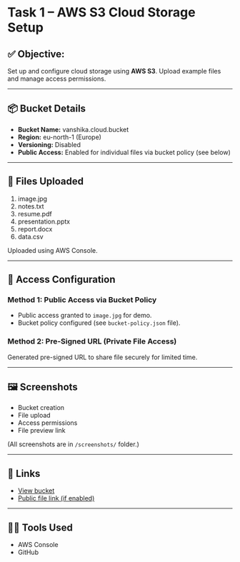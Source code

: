 # Task 1 – AWS S3 Cloud Storage Setup

## ✅ Objective:
Set up and configure cloud storage using **AWS S3**. Upload example files and manage access permissions.

---

## 📦 Bucket Details
- **Bucket Name:** vanshika.cloud.bucket 
- **Region:** eu-north-1 (Europe)
- **Versioning:** Disabled
- **Public Access:** Enabled for individual files via bucket policy (see below)

---

## 📁 Files Uploaded
1. image.jpg
2. notes.txt
3. resume.pdf
4. presentation.pptx
5. report.docx
6. data.csv

Uploaded using AWS Console.

---

## 🔐 Access Configuration

### Method 1: Public Access via Bucket Policy
- Public access granted to `image.jpg` for demo.
- Bucket policy configured (see `bucket-policy.json` file).

### Method 2: Pre-Signed URL (Private File Access)
Generated pre-signed URL to share file securely for limited time.

---

## 🖼️ Screenshots
- Bucket creation
- File upload
- Access permissions
- File preview link

(All screenshots are in `/screenshots/` folder.)

---

## 🔗 Links
- [View bucket](https://s3.console.aws.amazon.com/s3/buckets/vanshika.cloud.bucket)
- [Public file link (if enabled)](https://vanshika.cloud.bucket.s3.amazonaws.com/image.jpg)

---

## 👩‍💻 Tools Used
- AWS Console
- GitHub
